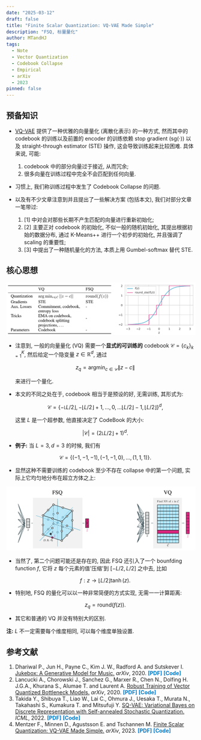 ```yaml
---
date: "2025-03-12"
draft: false
title: "Finite Scalar Quantization: VQ-VAE Made Simple"
description: "FSQ, 标量量化"
author: MTandHJ
tags:
  - Note
  - Vector Quantization
  - Codebook Collapse
  - Empirical
  - arXiv
  - 2023
pinned: false
---
```




## 预备知识

- [VQ-VAE](https://www.mtandhj.com/posts/vqvae/) 提供了一种优雅的向量量化 (离散化表示) 的一种方式, 然而其中的 codebook 的训练以及前置的 encoder 的训练依赖 stop gradient ($\text{sg}(\cdot)$) 以及 straight-through estimator (STE) 操作, 这会导致训练起来比较困难. 具体来说, 可能:
    1. codebook 中的部分向量过于接近, 从而冗余;
    2. 很多向量在训练过程中完全不会匹配到任何向量.

- 习惯上, 我们称训练过程中发生了 Codebook Collapse 的问题.

- 以及有不少文章注意到并且提出了一些解决方案 (包括本文), 我们对部分文章一笔带过:
    1. [1] 中对会对那些长期不产生匹配的向量进行重新初始化;
    2. [2] 主要正对 codebook 的初始化, 不似一般的随机初始化, 其提出根据初始的数据分布, 通过 K-Means++ 进行一个初步的初始化, 并且强调了 scaling 的重要性;
    3. [3] 中提出了一种随机量化的方法, 本质上用 Gumbel-softmax 替代 STE.

## 核心思想

![20250312145029](https://raw.githubusercontent.com/MTandHJ/blog_source/master/images/20250312145029.png)


- 注意到, 一般的向量量化 (VQ) 需要一个**显式的可训练的** codebook $\mathcal{C} = \{c_k\}_{k=1}^K$, 然后给定一个隐变量 $z \in \mathbb{R}^d$, 通过

    $$
    z_q = \text{argmin}_{c \in \mathcal{C}} \|z - c\|
    $$

    来进行一个量化.

- 本文的不同之处在于, codebook 相当于是预设的好, 无需训练, 其形式为:

    $$
    \mathcal{C} = \{-\lfloor L / 2 \rfloor, -\lfloor L / 2 \rfloor + 1, \ldots, 0, \ldots \lfloor L / 2 \rfloor - 1, \lfloor L / 2 \rfloor\}^{d},
    $$

    这里 $L$ 是一个超参数, 他直接决定了 CodeBook 的大小:

    $$
    |\mathcal{C}| = (2 \lfloor L / 2 \rfloor + 1)^d.
    $$

- **例子:** 当 $L=3, d=3$ 的时候, 我们有

    $$
    \mathcal{C} = \{
        (-1, -1, -1),
        (-1, -1, 0),
        \ldots,
        (1, 1, 1)
    \}.
    $$

- 显然这种不需要训练的 codebook 至少不存在 collapse 中的第一个问题, 实际上它均匀地分布在超立方体之上:

![20250312150336](https://raw.githubusercontent.com/MTandHJ/blog_source/master/images/20250312150336.png)

- 当然了, 第二个问题可能还是存在的, 因此 FSQ 还引入了一个 bounfding function $f$, 它将 $z$ 每个元素的值'压缩'到 $[-L/2, L/2]$ 之中去, 比如

    $$
    f: z \rightarrow \lfloor L / 2 \rfloor \tanh (z).
    $$

- 特别地, FSQ 的量化可以以一种非常简便的方式实现, 无需一一计算距离:

    $$
    z_q = \text{round}(f(z)).
    $$

- 其它和普通的 VQ 并没有特别大的区别.

**注:** $L$ 不一定需要每个维度相同, 可以每个维度单独设置.


## 参考文献

<ol class="reference">

  <li>
    Dhariwal P., Jun H., Payne C., Kim J. W., Radford A. and Sutskever I.
    <u>Jukebox: A Generative Model for Music.</u>
    <i>arXiv</i>, 2020.
    <a href="http://arxiv.org/abs/2005.00341" style="color: #007acc; font-weight: bold; text-decoration: none;">[PDF]</a>
    <a href="https://github.com/openai/jukebox" style="color: #007acc; font-weight: bold; text-decoration: none;">[Code]</a>
  </li>

  <li>
    Lancucki A., Chorowski J., Sanchez G., Marxer R., Chen N., Dolfing H. J.G.A., Khurana S., Alumae T. and Laurent A.
    <u>Robust Training of Vector Quantized Bottleneck Models.</u>
    <i>arXiv</i>, 2020.
    <a href="http://arxiv.org/abs/2005.08520" style="color: #007acc; font-weight: bold; text-decoration: none;">[PDF]</a>
    <a href="https://github.com/distsup/DistSup" style="color: #007acc; font-weight: bold; text-decoration: none;">[Code]</a>
  </li>

  <li>
    Takida Y., Shibuya T., Liao W., Lai C., Ohmura J., Uesaka T., Murata N., Takahashi S., Kumakura T. and Mitsufuji Y.
    <u>SQ-VAE: Variational Bayes on Discrete Representation with Self-annealed Stochastic Quantization.</u>
    <i>ICML</i>, 2022.
    <a href="https://arxiv.org/pdf/2205.07547" style="color: #007acc; font-weight: bold; text-decoration: none;">[PDF]</a>
    <a href="https://github.com/sony/sqvae" style="color: #007acc; font-weight: bold; text-decoration: none;">[Code]</a>
  </li>

  <li>
    Mentzer F., Minnen D., Agustsson E. and Tschannen M.
    <u>Finite Scalar Quantization: VQ-VAE Made Simple.</u>
    <i>arXiv</i>, 2023.
    <a href="http://arxiv.org/abs/2309.15505" style="color: #007acc; font-weight: bold; text-decoration: none;">[PDF]</a>
    <a href="" style="color: #007acc; font-weight: bold; text-decoration: none;">[Code]</a>
  </li>

  <!-- 添加更多文献条目 -->
</ol>